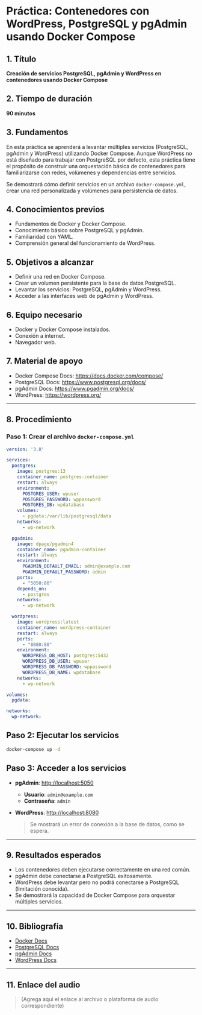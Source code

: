 # Práctica: Contenedores con WordPress, PostgreSQL y pgAdmin usando Docker Compose

## 1. Título  
**Creación de servicios PostgreSQL, pgAdmin y WordPress en contenedores usando Docker Compose**

## 2. Tiempo de duración  
**90 minutos**

## 3. Fundamentos  

En esta práctica se aprenderá a levantar múltiples servicios (PostgreSQL, pgAdmin y WordPress) utilizando Docker Compose. Aunque WordPress no está diseñado para trabajar con PostgreSQL por defecto, esta práctica tiene el propósito de construir una orquestación básica de contenedores para familiarizarse con redes, volúmenes y dependencias entre servicios.

Se demostrará cómo definir servicios en un archivo `docker-compose.yml`, crear una red personalizada y volúmenes para persistencia de datos.

## 4. Conocimientos previos

- Fundamentos de Docker y Docker Compose.
- Conocimiento básico sobre PostgreSQL y pgAdmin.
- Familiaridad con YAML.
- Comprensión general del funcionamiento de WordPress.

## 5. Objetivos a alcanzar

- Definir una red en Docker Compose.
- Crear un volumen persistente para la base de datos PostgreSQL.
- Levantar los servicios: PostgreSQL, pgAdmin y WordPress.
- Acceder a las interfaces web de pgAdmin y WordPress.

## 6. Equipo necesario

- Docker y Docker Compose instalados.
- Conexión a internet.
- Navegador web.

## 7. Material de apoyo

- Docker Compose Docs: https://docs.docker.com/compose/
- PostgreSQL Docs: https://www.postgresql.org/docs/
- pgAdmin Docs: https://www.pgadmin.org/docs/
- WordPress: https://wordpress.org/

---

## 8. Procedimiento

### Paso 1: Crear el archivo `docker-compose.yml`

```yaml
version: '3.8'

services:
  postgres:
    image: postgres:13
    container_name: postgres-container
    restart: always
    environment:
      POSTGRES_USER: wpuser
      POSTGRES_PASSWORD: wppassword
      POSTGRES_DB: wpdatabase
    volumes:
      - pgdata:/var/lib/postgresql/data
    networks:
      - wp-network

  pgadmin:
    image: dpage/pgadmin4
    container_name: pgadmin-container
    restart: always
    environment:
      PGADMIN_DEFAULT_EMAIL: admin@example.com
      PGADMIN_DEFAULT_PASSWORD: admin
    ports:
      - "5050:80"
    depends_on:
      - postgres
    networks:
      - wp-network

  wordpress:
    image: wordpress:latest
    container_name: wordpress-container
    restart: always
    ports:
      - "8080:80"
    environment:
      WORDPRESS_DB_HOST: postgres:5432
      WORDPRESS_DB_USER: wpuser
      WORDPRESS_DB_PASSWORD: wppassword
      WORDPRESS_DB_NAME: wpdatabase
    networks:
      - wp-network

volumes:
  pgdata:

networks:
  wp-network:
```
## Paso 2: Ejecutar los servicios

```bash
docker-compose up -d
```
## Paso 3: Acceder a los servicios

- **pgAdmin**: [http://localhost:5050](http://localhost:5050)  
  - **Usuario**: `admin@example.com`  
  - **Contraseña**: `admin`

- **WordPress**: [http://localhost:8080](http://localhost:8080)  
  > Se mostrará un error de conexión a la base de datos, como se espera.

---

## 9. Resultados esperados

- Los contenedores deben ejecutarse correctamente en una red común.
- pgAdmin debe conectarse a PostgreSQL exitosamente.
- WordPress debe levantar pero no podrá conectarse a PostgreSQL (limitación conocida).
- Se demostrará la capacidad de Docker Compose para orquestar múltiples servicios.

---

## 10. Bibliografía

- [Docker Docs](https://docs.docker.com/)
- [PostgreSQL Docs](https://www.postgresql.org/docs/)
- [pgAdmin Docs](https://www.pgadmin.org/docs/)
- [WordPress Docs](https://wordpress.org/support/)

---

## 11. Enlace del audio

> (Agrega aquí el enlace al archivo o plataforma de audio correspondiente)



